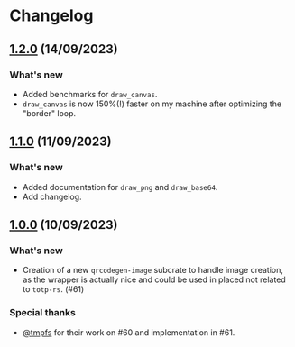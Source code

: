 # Changelog

## [1.2.0](https://github.com/constantoine/totp-rs/releases/tag/qrcodegen-image%2Fv1.2.0) (14/09/2023)

### What's new

- Added benchmarks for `draw_canvas`.
- `draw_canvas` is now 150%(!) faster on my machine after optimizing the "border" loop.

## [1.1.0](https://github.com/constantoine/totp-rs/releases/tag/qrcodegen-image%2Fv1.1.0) (11/09/2023)

### What's new

- Added documentation for `draw_png` and `draw_base64`.
- Add changelog.

## [1.0.0](https://github.com/constantoine/totp-rs/releases/tag/qrcodegen-image%2Fv1.0.0) (10/09/2023)

### What's new

- Creation of a new `qrcodegen-image` subcrate to handle image creation, as the wrapper is actually nice and could be used in placed not related to `totp-rs`. (#61)

### Special thanks

- [@tmpfs](https://github.com/tmpfs) for their work on #60 and implementation in #61.
